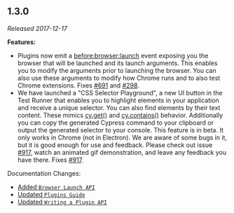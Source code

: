 ## 1.3.0

_Released 2017-12-17_

**Features:**

- Plugins now emit a
  [before:browser:launch](/guides/tooling/plugins-guide#Browser-Launching) event
  exposing you the browser that will be launched and its launch arguments. This
  enables you to modify the arguments prior to launching the browser. You can
  also use these arguments to modify how Chrome runs and to also test Chrome
  extensions. Fixes [#691](https://github.com/cypress-io/cypress/issues/691) and
  [#298](https://github.com/cypress-io/cypress/issues/298).
- We have launched a "CSS Selector Playground", a new UI button in the Test
  Runner that enables you to highlight elements in your application and receive
  a unique selector. You can also find elements by their text content. These
  mimics [cy.get()](/api/commands/get) and
  [cy.contains()](/api/commands/contains) behavior. Additionally you can copy
  the generated Cypress command to your clipboard or output the generated
  selector to your console. This feature is in beta. It only works in Chrome
  (not in Electron). We are aware of some bugs in it, but it is good enough for
  use and feedback. Please check out issue
  [#917](https://github.com/cypress-io/cypress/issues/917), watch an animated
  gif demonstration, and leave any feedback you have there. Fixes
  [#917](https://github.com/cypress-io/cypress/issues/917).

Documentation Changes:

- [Added `Browser Launch API`](/api/plugins/browser-launch-api)
- [Updated `Plugins Guide`](/guides/tooling/plugins-guide)
- [Updated `Writing a Plugin API`](/api/plugins/writing-a-plugin)
